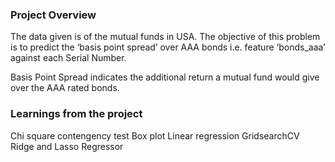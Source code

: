 ### Project Overview

 The data given is of the mutual funds in USA. The objective of this problem is to predict the ‘basis point spread’ over AAA bonds i.e. feature ‘bonds_aaa’ against each Serial Number.

Basis Point Spread indicates the additional return a mutual fund would give over the AAA rated bonds.


### Learnings from the project

 Chi square contengency test
Box plot
Linear regression
GridsearchCV
Ridge and Lasso Regressor


